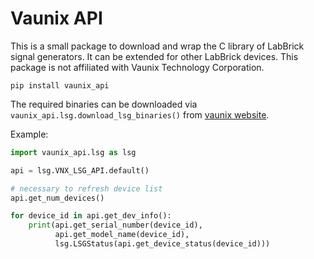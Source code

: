 # Vaunix API

This is a small package to download and wrap the C library of LabBrick signal generators.
It can be extended for other LabBrick devices. This package is not affiliated with Vaunix Technology Corporation.

```
pip install vaunix_api
```

The required binaries can be downloaded via `vaunix_api.lsg.download_lsg_binaries()` from
[vaunix website](https://vaunix.com/).

Example:
```python
import vaunix_api.lsg as lsg

api = lsg.VNX_LSG_API.default()

# necessary to refresh device list
api.get_num_devices()

for device_id in api.get_dev_info():
    print(api.get_serial_number(device_id),
          api.get_model_name(device_id),
          lsg.LSGStatus(api.get_device_status(device_id)))
```

